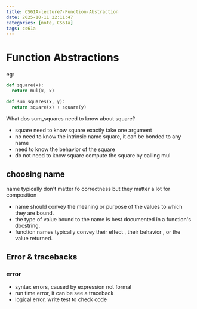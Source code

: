 ```yaml
---
title: CS61A-lecture7-Function-Abstraction
date: 2025-10-11 22:11:47
categories: [note, CS61a]
tags: cs61a
---
```

# Function Abstractions
eg:
```py
def square(x):
  return mul(x, x)

def sum_squares(x, y):
  return square(x) + square(y)
```
What dos sum_squares need to know about square?
- square need to know square exactly take one argument
- no need to know the intrinsic name square, it can be bonded to any name
- need to know the behavior of the square
- do not need to know square compute the square by calling mul

## choosing name
name typically don't matter fo correctness
but they matter a lot for composition
- name should convey the meaning or purpose of the values to which they are bound.
- the type of value bound to the name is best documented in a function's docstring.
- function names typically convey their effect , their behavior , or the value returned.

## Error & tracebacks
### error
- syntax errors, caused by expression not formal
- run time error, it can be see a traceback
- logical error, write test to check code
